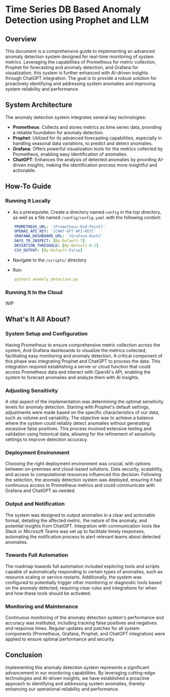 # Time Series DB Based Anomaly Detection using Prophet and LLM 

## Overview

This document is a comprehensive guide to implementing an advanced anomaly detection system designed for real-time monitoring of system metrics. Leveraging the capabilities of Prometheus for metric collection, Prophet for forecasting and anomaly detection, and Grafana for visualization, this system is further enhanced with AI-driven insights through ChatGPT integration. The goal is to provide a robust solution for proactively identifying and addressing system anomalies and improving system reliability and performance.

## System Architecture

The anomaly detection system integrates several key technologies:

- **Prometheus**: Collects and stores metrics as time series data, providing a reliable foundation for anomaly detection.
- **Prophet**: Utilized for its advanced forecasting capabilities, especially in handling seasonal data variations, to predict and detect anomalies.
- **Grafana**: Offers powerful visualization tools for the metrics collected by Prometheus, enabling easy identification of anomalies.
- **ChatGPT**: Enhances the analysis of detected anomalies by providing AI-driven insights, making the identification process more insightful and actionable.

## How-To Guide

### Running It Locally

- As a prerequisite; Create a directory named `config` in the top directory, as well as a file named `/config/config.yaml` with the following content:
```yaml
    PROMETHEUS_URL: '[Prometheus-End-Point]'
    OPENAI_API_KEY: '[CHAT-GPT-API-KEY]'
    GRAFANA_DASHBOARD_URL: '[Grafana-Dash]'
    DAYS_TO_INSPECT: [By-Default-7]
    DEVIATION_THRESHOLD: [By-Default-0.2]
    CSV_OUTPUT: [By-Default-False]
```

- Navigate to the `/scripts/` directory

- Run:
```yaml
    python3 anomaly_detection.py
```
### Running It In the Cloud
WIP

## What's It All About?

### System Setup and Configuration

Having Prometheus to ensure comprehensive metric collection across the system, And Grafana dashboards to visualize the metrics collected, facilitating easy monitoring and anomaly detection. A critical component of this phase was integrating Prophet and ChatGPT to process the data. This integration required establishing a server or cloud function that could access Prometheus data and interact with OpenAI's API, enabling the system to forecast anomalies and analyze them with AI insights.

### Adjusting Sensitivity

A vital aspect of the implementation was determining the optimal sensitivity levels for anomaly detection. Starting with Prophet's default settings, adjustments were made based on the specific characteristics of our data, such as volume and variability. The objective was to achieve a balance where the system could reliably detect anomalies without generating excessive false positives. This process involved extensive testing and validation using historical data, allowing for the refinement of sensitivity settings to improve detection accuracy.

### Deployment Environment

Choosing the right deployment environment was crucial, with options between on-premises and cloud-based solutions. Data security, scalability, and access to computational resources influenced this decision. Following the selection, the anomaly detection system was deployed, ensuring it had continuous access to Prometheus metrics and could communicate with Grafana and ChatGPT as needed.

### Output and Notification

The system was designed to output anomalies in a clear and actionable format, detailing the affected metric, the nature of the anomaly, and potential insights from ChatGPT. Integration with communication tools like Slack or Microsoft Teams was set up to facilitate timely responses, automating the notification process to alert relevant teams about detected anomalies.

### Towards Full Automation

The roadmap towards full automation included exploring tools and scripts capable of automatically responding to certain types of anomalies, such as resource scaling or service restarts. Additionally, the system was configured to potentially trigger other monitoring or diagnostic tools based on the anomaly detected, requiring clear rules and integrations for when and how these tools should be activated.

### Monitoring and Maintenance

Continuous monitoring of the anomaly detection system's performance and accuracy was instituted, including tracking false positives and negatives and response times. Regular updates and patches for all system components (Prometheus, Grafana, Prophet, and ChatGPT integration) were applied to ensure optimal performance and security.

## Conclusion

Implementing this anomaly detection system represents a significant advancement in our monitoring capabilities. By leveraging cutting-edge technologies and AI-driven insights, we have established a proactive approach to identifying and addressing system anomalies, thereby enhancing our operational reliability and performance.

